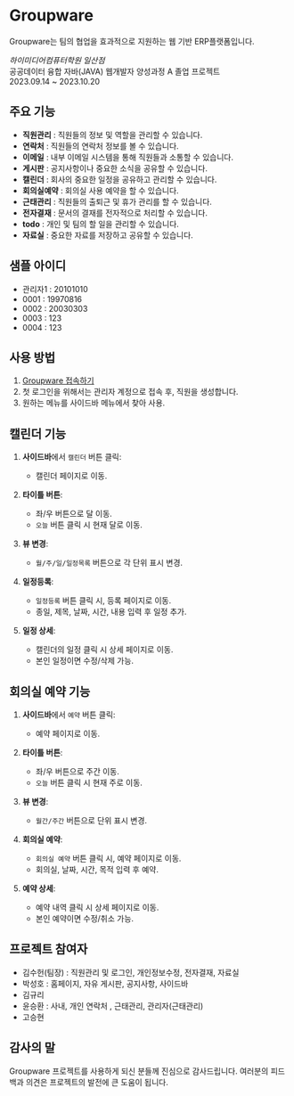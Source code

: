 # Groupware

Groupware는 팀의 협업을 효과적으로 지원하는 웹 기반 ERP플랫폼입니다.

*하이미디어컴퓨터학원 일산점*  
공공데이터 융합 자바(JAVA) 웹개발자 양성과정 A 졸업 프로젝트  
2023.09.14 ~ 2023.10.20

## 주요 기능

- **직원관리** : 직원들의 정보 및 역할을 관리할 수 있습니다.
- **연락처** : 직원들의 연락처 정보를 볼 수 있습니다.
- **이메일** : 내부 이메일 시스템을 통해 직원들과 소통할 수 있습니다.
- **게시판** : 공지사항이나 중요한 소식을 공유할 수 있습니다.
- **캘린더** : 회사의 중요한 일정을 공유하고 관리할 수 있습니다.
- **회의실예약** : 회의실 사용 예약을 할 수 있습니다.
- **근태관리** : 직원들의 출퇴근 및 휴가 관리를 할 수 있습니다.
- **전자결재** : 문서의 결재를 전자적으로 처리할 수 있습니다.
- **todo** : 개인 및 팀의 할 일을 관리할 수 있습니다.
- **자료실** : 중요한 자료를 저장하고 공유할 수 있습니다.
  
## 샘플 아이디
- 관리자1  : 20101010
- 0001 : 19970816
- 0002 : 20030303
- 0003 : 123
- 0004 : 123
  
## 사용 방법

1. [Groupware 접속하기](http://144.24.92.25:8080)
2. 첫 로그인을 위해서는 관리자 계정으로 접속 후, 직원을 생성합니다.
3. 원하는 메뉴를 사이드바 메뉴에서 찾아 사용.
   
## 캘린더 기능

1. **사이드바**에서 `캘린더` 버튼 클릭:
   - 캘린더 페이지로 이동.
   
2. **타이틀 버튼**:
   - 좌/우 버튼으로 달 이동.
   - `오늘` 버튼 클릭 시 현재 달로 이동.
   
3. **뷰 변경**:
   - `월/주/일/일정목록` 버튼으로 각 단위 표시 변경.
   
4. **일정등록**:
   - `일정등록` 버튼 클릭 시, 등록 페이지로 이동.
   - 종일, 제목, 날짜, 시간, 내용 입력 후 일정 추가.
   
5. **일정 상세**:
   - 캘린더의 일정 클릭 시 상세 페이지로 이동.
   - 본인 일정이면 수정/삭제 가능.

## 회의실 예약 기능

1. **사이드바**에서 `예약` 버튼 클릭:
   - 예약 페이지로 이동.

2. **타이틀 버튼**:
   - 좌/우 버튼으로 주간 이동.
   - `오늘` 버튼 클릭 시 현재 주로 이동.
   
3. **뷰 변경**:
   - `월간/주간` 버튼으로 단위 표시 변경.

4. **회의실 예약**:
   - `회의실 예약` 버튼 클릭 시, 예약 페이지로 이동.
   - 회의실, 날짜, 시간, 목적 입력 후 예약.
   
5. **예약 상세**:
   - 예약 내역 클릭 시 상세 페이지로 이동.
   - 본인 예약이면 수정/취소 가능.



## 프로젝트 참여자

- 김수헌(팀장) : 직원관리 및 로그인, 개인정보수정, 전자결재, 자료실
- 박성호 : 홈페이지, 자유 게시판, 공지사항, 사이드바
- 김규리
- 윤승환 : 사내, 개인 연락처 , 근태관리, 관리자(근태관리)
- 고승현

## 감사의 말

Groupware 프로젝트를 사용하게 되신 분들께 진심으로 감사드립니다. 여러분의 피드백과 의견은 프로젝트의 발전에 큰 도움이 됩니다.
